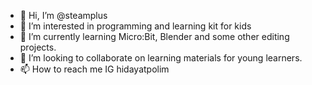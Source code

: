 - 👋 Hi, I’m @steamplus
- 👀 I’m interested in programming and learning kit for kids
- 🌱 I’m currently learning Micro:Bit, Blender and some other editing projects.
- 💞️ I’m looking to collaborate on learning materials for young learners.
- 📫 How to reach me IG hidayatpolim

<!---
steamplus/steamplus is a ✨ special ✨ repository because its `README.md` (this file) appears on your GitHub profile.
You can click the Preview link to take a look at your changes.
--->

